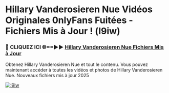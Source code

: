 # Hillary Vanderosieren Nue Vidéos Originales 0nlyFans Fuitées - Fichiers Mis à Jour ! (l9iw)

<h3>🔴 CLIQUEZ ICI 🌐==►► <a href="https://tinyurl.com/2pmr4ezf" rel="nofollow">Hillary Vanderosieren Nue Fichiers Mis à Jour</a></h3>

Obtenez Hillary Vanderosieren Nue et tout le contenu. Vous pouvez maintenant accéder à toutes les vidéos et photos de Hillary Vanderosieren Nue. Nouveaux fichiers mis à jour 2025

[![l9iw](https://i.imgur.com/6SNvagu.gif)](https://tinyurl.com/2pmr4ezf)
